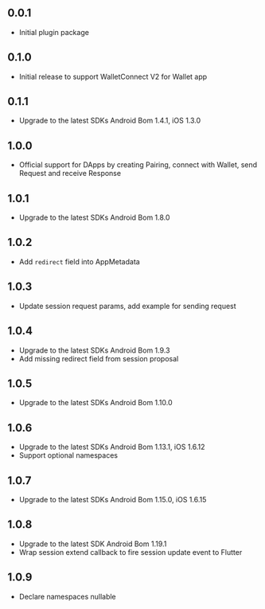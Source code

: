 ## 0.0.1

* Initial plugin package

## 0.1.0

* Initial release to support WalletConnect V2 for Wallet app

## 0.1.1

* Upgrade to the latest SDKs Android Bom 1.4.1, iOS 1.3.0

## 1.0.0

* Official support for DApps by creating Pairing, connect with Wallet, send Request and receive Response

## 1.0.1

* Upgrade to the latest SDKs Android Bom 1.8.0

## 1.0.2

* Add `redirect` field into AppMetadata

## 1.0.3

* Update session request params, add example for sending request

## 1.0.4

* Upgrade to the latest SDKs Android Bom 1.9.3
* Add missing redirect field from session proposal

## 1.0.5

* Upgrade to the latest SDKs Android Bom 1.10.0

## 1.0.6

* Upgrade to the latest SDKs Android Bom 1.13.1, iOS 1.6.12
* Support optional namespaces

## 1.0.7

* Upgrade to the latest SDKs Android Bom 1.15.0, iOS 1.6.15

## 1.0.8

* Upgrade to the latest SDK Android Bom 1.19.1
* Wrap session extend callback to fire session update event to Flutter

## 1.0.9

* Declare namespaces nullable
